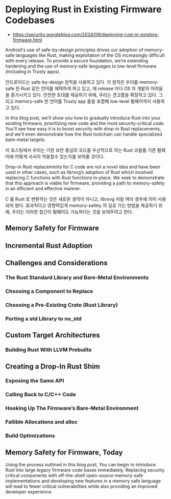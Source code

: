 # Deploying Rust in Existing Firmware Codebases
- https://security.googleblog.com/2024/09/deploying-rust-in-existing-firmware.html

Android's use of safe-by-design principles drives our adoption of memory-safe languages like Rust, making exploitation of the OS increasingly difficult with every release.
To provide a secure foundation, we’re extending hardening and the use of memory-safe languages to low-level firmware (including in Trusty apps).

안드로이드는 safe-by-design 원칙을 사용하고 있다.
이 원칙은 우리를 memory-safe 한 Rust 같은 언어를 채택하게 하고 있고,
매 release 마다 OS 의 개발의 어려움을 증가시키고 있다.
안전한 토대를 제공하기 위해, 우리는 견고함을 확장하고 있다. 그리고 memory-safe 한 언어를 Trusty app 들을 포함해 low-level 펌웨어까지 사용하고 있다.

In this blog post, we'll show you how to gradually introduce Rust into your existing firmware, prioritizing new code and the most security-critical code.
You'll see how easy it is to boost security with drop-in Rust replacements, and we'll even demonstrate how the Rust toolchain can handle specialized bare-metal targets.

이 포스팅에서 우리는 가장 보안 중심의 코드를 우선적으로 하는 Rust 코들를 기존 펌웨어에 어떻게 서서히 적용할수 있는지를 보여줄 것이다.

Drop-in Rust replacements for C code are not a novel idea and have been used in other cases, such as librsvg’s adoption of Rust which involved replacing C functions with Rust functions in-place.
We seek to demonstrate that this approach is viable for firmware, providing a path to memory-safety in an efficient and effective manner.

C 를 Rust 로 변환하는 것은 새로운 생각이 아니고, librsvg 처럼 여러 경우에 이미 사용되어 왔다.
효과적이고 영향력있게 memory-safety 의 길로 가는 방법을 제공하기 위해,
우리는 이러한 접근이 펌웨어도 가능하다는 것을 보여주려고 한다.

## Memory Safety for Firmware

## Incremental Rust Adoption

## Challenges and Considerations
### The Rust Standard Library and Bare-Metal Environments
### Choosing a Component to Replace
### Choosing a Pre-Existing Crate (Rust Library)
### Porting a std Library to no_std

## Custom Target Architectures
### Building Rust With LLVM Prebuilts

## Creating a Drop-In Rust Shim
### Exposing the Same API
### Calling Back to C/C++ Code
### Hooking Up The Firmware’s Bare-Metal Environment
### Fallible Allocations and alloc
### Build Optimizations

## Memory Safety for Firmware, Today
Using the process outlined in this blog post, You can begin to introduce Rust into large legacy firmware code bases immediately.
Replacing security critical components with off-the-shelf open-source memory-safe implementations and developing new features in a memory safe language
will lead to fewer critical vulnerabilities while also providing an improved developer experience.

